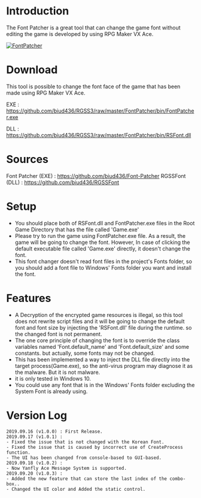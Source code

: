 # Introduction
The Font Patcher is a great tool that can change the game font without editing the game is developed by using RPG Maker VX Ace.

[![FontPatcher](https://img.youtube.com/vi/yo0uyegrvo8/0.jpg)](https://youtu.be/yo0uyegrvo8)

# Download
This tool is possible to change the font face of the game that has been made using RPG Maker VX Ace.

EXE : https://github.com/biud436/RGSS3/raw/master/FontPatcher/bin/FontPatcher.exe

DLL : https://github.com/biud436/RGSS3/raw/master/FontPatcher/bin/RSFont.dll


# Sources

Font Patcher (EXE) : https://github.com/biud436/Font-Patcher
RGSSFont (DLL) : https://github.com/biud436/RGSSFont

# Setup

- You should place both of RSFont.dll and FontPatcher.exe files in the Root Game Directory that has the file called 'Game.exe'
- Please try to run the game using FontPatcher.exe file. As a result, the game will be going to change the font. However, In case of clicking the default executable file called 'Game.exe' directly, it doesn't change the font.
- This font changer doesn't read font files in the project's Fonts folder, so you should add a font file to Windows' Fonts folder you want and install the font. 

# Features

- A Decryption of the encrypted game resources is illegal, so this tool does not rewrite script files and it will be going to change the default font and font size by injecting the 'RSFont.dll' file during the runtime. so the changed font is not permanent.
- The one core principle of changing the font is to override the class variables named 'Font.default_name' and 'Font.default_size' and some constants. but actually, some fonts may not be changed.
- This has been implemented a way to inject the DLL file directly into the target process(Game.exe), so the anti-virus program may diagnose it as the malware. But it is not malware.
- it is only tested in Windows 10.
- You could use any font that is in the Windows' Fonts folder excluding the System Font is already using.

# Version Log

```
2019.09.16 (v1.0.0) : First Release.
2019.09.17 (v1.0.1) : 
- Fixed the issue that is not changed with the Korean Font.
- Fixed the issue that is caused by incorrect use of CreateProcess function.
- The UI has been changed from console-based to GUI-based.
2019.09.18 (v1.0.2) :
- Now Yanfly Ace Message System is supported.
2019.09.20 (v1.0.3) :
- Added the new feature that can store the last index of the combo-box..
- Changed the UI color and Added the static control.
```